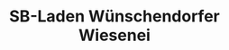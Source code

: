 ---
title: "SB-Laden Wünschendorfer Wiesenei"
url: /pockau-lengefeld/sb-laden-wuenschendorfer-wiesenei/
shop: Hofladen
---